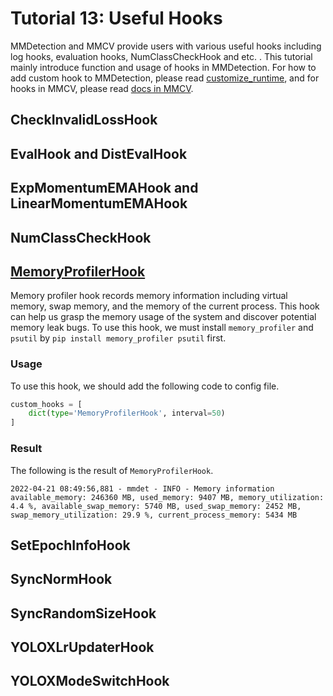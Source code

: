 # Tutorial 13: Useful Hooks

MMDetection and MMCV provide users with various useful hooks including log hooks, evaluation hooks, NumClassCheckHook and etc. . This tutorial mainly introduce function and usage of hooks in MMDetection\. For how to add custom hook to MMDetection, please read [customize_runtime](https://mmdetection.readthedocs.io/en/latest/tutorials/customize_runtime.html#customize-self-implemented-hooks),  and for hooks in MMCV, please read [docs in MMCV](https://github.com/open-mmlab/mmcv/blob/master/docs/en/understand_mmcv/runner.md).

## CheckInvalidLossHook

## EvalHook and DistEvalHook

## ExpMomentumEMAHook and LinearMomentumEMAHook

## NumClassCheckHook

## [MemoryProfilerHook](https://github.com/open-mmlab/mmdetection/blob/dev/mmdet/core/hook/memory_profiler_hook.py)

Memory profiler hook records memory information including virtual memory, swap memory, and the memory of the current process. This hook can help us grasp the memory usage of the system and discover potential memory leak bugs. To use this hook, we must install `memory_profiler` and `psutil` by `pip install memory_profiler psutil` first.

### Usage

To use this hook, we should add the following code to config file.

```python
custom_hooks = [
    dict(type='MemoryProfilerHook', interval=50)
]
```

### Result

The following is the result of `MemoryProfilerHook`.

```text
2022-04-21 08:49:56,881 - mmdet - INFO - Memory information available_memory: 246360 MB, used_memory: 9407 MB, memory_utilization: 4.4 %, available_swap_memory: 5740 MB, used_swap_memory: 2452 MB, swap_memory_utilization: 29.9 %, current_process_memory: 5434 MB
```

## SetEpochInfoHook

## SyncNormHook

## SyncRandomSizeHook

## YOLOXLrUpdaterHook

## YOLOXModeSwitchHook

